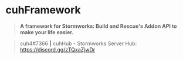 # cuhFramework
>**A framework for Stormworks: Build and Rescue's Addon API to make your life easier.**

> cuh4#7366  **|**  cuhHub - Stormworks Server Hub: https://discord.gg/zTQxaZjwDr
